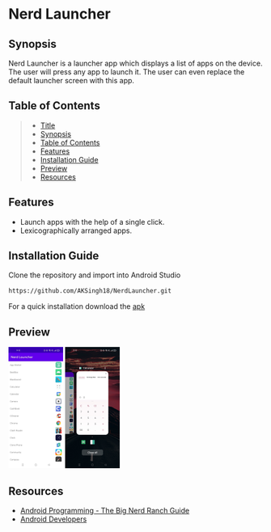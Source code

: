 # Nerd Launcher

## Synopsis

Nerd Launcher is a launcher app which displays a list of apps on the device. The user will press
any app to launch it. The user can even replace the default launcher screen with this app.

## Table of Contents

> * [Title](#nerd-launcher)
> * [Synopsis](#synopsis)
> * [Table of Contents](#table-of-contents)
> * [Features](#features)
> * [Installation Guide](#installation-guide)
> * [Preview](#preview)
> * [Resources](#resources)

## Features

* Launch apps with the help of a single click.
* Lexicographically arranged apps.

## Installation Guide

Clone the repository and import into Android Studio

```bash
https://github.com/AKSingh18/NerdLauncher.git
```

For a quick installation download the [apk](apk/app-debug.apk)

## Preview

<img src="files/main_screen.jpg" width=108 height="240"> <img src="files/overview_screen.jpg" width=108 height="240"> 

## Resources

* [Android Programming - The Big Nerd Ranch Guide](https://bignerdranch.com/books/android-programming-the-big-nerd-ranch-guide-4th-edition/)
* [Android Developers](https://developer.android.com/)
